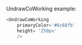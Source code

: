 UndrawCoWorking example:
```js 
<UndrawCoWorking
    primaryColor='#6c68fb'
    height= '250px'
    />
```